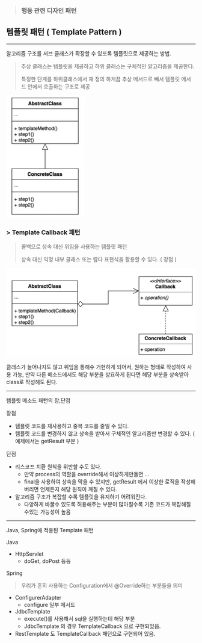 > ### 행동 관련 디자인 패턴

## 템플릿 패턴 ( Template Pattern )

---

알고리즘 구조를 서브 클래스가 확장할 수 있또록 템플릿으로 제공하는 방법.
> 추상 클래스는 템플릿을 제공하고 하위 클래스는 구체적인 알고리즘을 제공한다.<br>
> 
> 특정한 단계를 하위클래스에서 재 정의 하게끔 추상 메서드로 빼서 템플릿 메서드 안에서 호출하는 구조로 제공 
 
 
![img.png](img.png)


### > Template Callback 패턴
> 콜백으로 상속 대신 위임을 사용하는 템플릿 패턴
> 
> 상속 대신 익명 내부 클래스 또는 람다 표현식을 활용할 수 있다. ( 장점 )

![img_1.png](img_1.png)

클래스가 늘어나지도 않고 위임을 통해수 거현하게 되어서, 원하는 형태로 작성하여 사용 가능, 만약 다른 메소드에서도 해당 부분을 상요하게 된다면
해당 부분을 상속받아 class로 작성해도 된다.

---

템플릿 메소드 패턴의 장,단점

장점

 - 템플릿 코드를 재사용하고 중복 코드를 줄일 수 있다.
 - 템플릿 코드를 변경하지 않고 상속을 받아서 구체적인 알고리즘만 변경할 수 있다. ( 예제에서는 getResult 부분 )

단점

 - 리스코프 치환 원칙을 위반할 수도 있다.
   - 만약 process의 역할을 override해서 이상하게만들면 ... 
   - final을 사용하여 상속을 막을 수 있지만, getResult 에서 이상한 로직을 작성해버리면 언제든지 해당 원칙이 깨질 수 있다.
 - 알고리즘 구조가 복잡할 수록 템플릿을 유지하기 어려워진다.
   - 다양하게 바꿀수 있도록 허용해주는 부분이 많아질수록 기존 코드가 복잡해질수있는 가능성이 높음

------

Java, Spring에 적용된 Template 패턴 

Java
 - HttpServlet 
   - doGet, doPost 등등 

Spring
> 우리가 흔히 사용하는 Configuration에서 @Override하는 부분들을 의미 
  - ConfigurerAdapter
    - configure 일부 메서드 
  - JdbcTemplate
    - execute()를 사용해서 sql을 실행하는데 해당 부분
    - JdbcTemplate 의 경우 TemplateCallback 으로 구현되있음.
  - RestTemplate 도 TemplateCallback 패턴으로 구현되어 있음.
